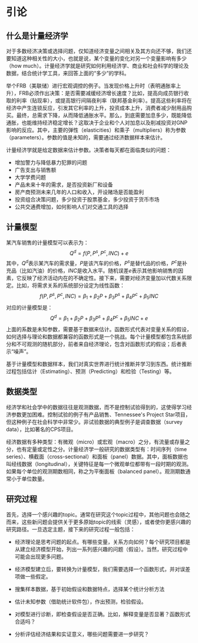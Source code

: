 # 引论

## 什么是计量经济学
对于多数经济决策或选择问题，仅知道经济变量之间相关及其方向还不够，我们还要知道这种相关性的大小，也就是说，某个变量的变化对另一个变量影响有多少（how much）。计量经济学就是研究如何利用经济学、商业和社会科学的理论及数据，结合统计学工具，来回答上面的“多少”的学科。

举个FRB（美联储）进行宏观调控的例子。当发现价格上升时（表明通胀率上升），FRB必须作出决策：是否需要减缓经济增长速度？比如，提高向成员银行收取的利率（贴现率），或提高银行间隔夜利率（联邦基金利率）。提高这些利率将在经济中产生连锁反应，引发其它利率的上升，投资成本上升，消费者减少耐用品购买。最终，总需求下降，从而降低通胀水平。那么，到底需要加息多少，既能降低通胀，也能维持经济稳定增长？这取决于企业和个人对加息以及削减投资对GNP影响的反应。其中，主要的弹性（elasticities）和乘子（multipliers）称为参数（parameters）。参数的值是未知的，需要通过经济数据样本来估计。

计量经济学就是给定数据来估计参数。决策者每天都在面临类似的问题：

- 增加警力与降低暴力犯罪的问题
- 广告支出与销售额
- 大学学费问题
- 产品未来十年的需求，是否投资新厂和设备
- 房产商预测未来几年的人口和收入，开设赌场是否能盈利
- 投资组合决策问题，多少投资于股票基金，多少投资于货币市场
- 公共交通费增加，如何影响人们对交通工具的选择

## 计量模型
某汽车销售的计量模型可以表示为：
$$Q^d=f(P,P^s,P^c,INC) +e$$
其中，$Q^d$表示某汽车的需求量，$P$是该汽车的价格，$P^s$是替代品的价格，$P^c$是补充品（比如汽油）的价格，$INC$是收入水平。随机误差$e$表示其他影响销售的因素，它反映了经济活动内在的不确定性。接下来，需要对经济变量加以代数关系限定。比如，将需求关系的系统部分设定为线性函数：
$$f(P,P^s,P^c,INC)=\beta_1+\beta_2 P+\beta_3 P^s+\beta_4 P^c+\beta_5 INC$$
对应的计量模型是：
$$Q^d=\beta_1+\beta_2 P+\beta_3 P^s+\beta_4 P^c+\beta_5 INC+e$$
上面的系数是未知参数，需要基于数据来估计。函数形式代表对变量关系的假设，如何选择与理论和数据都兼容的函数形式是一个挑战。每个计量模型都包含系统部分和不可观测的随机部分，前者来自经济理论，包含对函数形式的假设；后者表示“噪声”。

基于计量模型和数据样本，我们对真实世界进行统计推断并学习到东西。统计推断过程包括估计（Estimating）、预测（Predicting）和检验（Testing）等。

## 数据类型
经济学和社会学中的数据往往是观测数据，而不是控制试验得到的，这使得学习经济参数更加困难。控制试验的例子有产品销售、Tennessee's Project Star项目，但这种例子在社会科学中非常少。非试验数据的典型例子是调查数据（survey data），比如著名的CPS项目。

经济数据有多种类型：有微观（micro）或宏观（macro）之分，有流量或存量之分，也有定量或定性之分。计量经济学一般研究的数据类型有：时间序列（time series）、横截面（cross-sectional）和面板（panel）数据。其中，面板数据也叫经线数据（longitudinal），关键特征是每一个微观单位都带有一段时期的观测。如果每个单位的观测期数相同，称之为平衡面板（balanced panel）。观测期数通常小于单位数量。

## 研究过程
首先，选择一个感兴趣的topic。通常在研究这个topic过程中，其他问题也会随之而来，这些新问题会提供关于更多原始topic的线索（灵感），或者使你更感兴趣的研究路径。一旦选定主题，接下来的研究过程一般包括：

- 经济理论是思考问题的起点。有哪些变量，关系方向如何？每个研究项目都是从建立经济模型开始，列出一系列感兴趣的问题（假设）。当然，研究过程中可能会出现更多问题。

- 经济模型建立后，要转换为计量模型，我们需要选择一个函数形式，并对误差项做一些假定。
- 搜集样本数据，基于初始假设和数据特点，选择某个统计分析方法
- 估计未知参数（借助统计软件包），作出预测，检验假设。
- 对模型进行诊断，即检查假设是否正确。比如，解释变量是否显著？函数形式合适吗？
- 分析评估经济结果和实证意义，哪些问题需要进一步研究？

